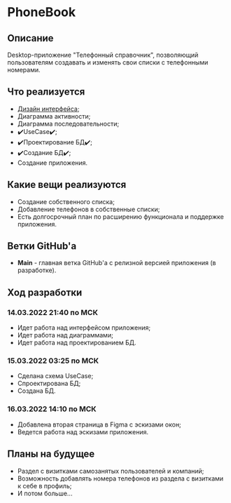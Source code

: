 # PhoneBook

## Описание

Desktop-приложение "Телефонный справочник", позволяющий пользователям создавать и изменять свои списки с телефонными номерами.

## Что реализуется

+ [Дизайн интерфейса](https://www.figma.com/file/4H0BtWSOBV26zs5FG6DG99/PhoneBook?node-id=147%3A44);
+ Диаграмма активности;
+ Диаграмма последовательности;
+ ✔️UseCase✔️;
+ ✔️Проектирование БД✔️;
+ ✔️Создание БД✔️;
+ Создание приложения.

## Какие вещи реализуются

+ Создание собственного списка;
+ Добавление телефонов в собственные списки;
+ Есть долгосрочный план по расширению функционала и поддержке приложения.

## Ветки GitHub'a

+ **Main** - главная ветка GitHub'а с релизной версией приложения (в разработке).

## Ход разработки

### 14.03.2022 21:40 по МСК

+ Идет работа над интерфейсом приложения;
+ Идет работа над диаграммами;
+ Идет работа над проектированием БД.

### 15.03.2022 03:25 по МСК

+ Сделана схема UseCase;
+ Спроектирована БД;
+ Создана БД.

### 16.03.2022 14:10 по МСК

+ Добавлена вторая страница в Figma с эскизами окон;
+ Ведется работа над эскизами приложения.

## Планы на будущее
+ Раздел с визитками самозанятых пользователей и компаний;
+ Возможность добавлять номера телефонов из раздела с визитками к себе в профиль;
+ И потом больше...
